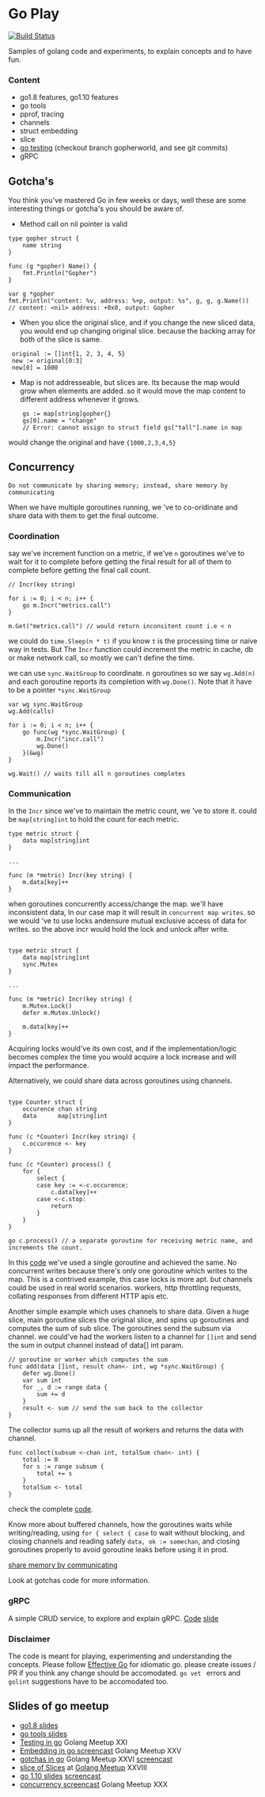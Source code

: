 # Go Play
[![Build Status](https://travis-ci.org/devdinu/go-play.svg?branch=master)](https://travis-ci.org/devdinu/go-play)

 Samples of golang code and experiments, to explain concepts and to have fun.


### Content
 - go1.8 features, go1.10 features
 - go tools
 - pprof, tracing
 - channels
 - struct embedding
 - slice
 - [go testing](https://www.youtube.com/watch?v=zGhfJ88eKfw&index=1&list=PLKXvA3W4l9pHh2Pq04qCutB9e16QHMc26) (checkout branch gopherworld, and see git commits)
 - gRPC

## Gotcha's

You think you've mastered Go in few weeks or days, well these are some interesting things or gotcha's you should be aware of.

- Method call on nil pointer is valid

```
type gopher struct {
	name string
}

func (g *gopher) Name() {
	fmt.Println("Gopher")
}

var g *gopher
fmt.Println("content: %v, address: %+p, output: %s", g, g, g.Name()) // content: <nil> address: +0x0, output: Gopher
```

- When you slice the original slice, and if you change the new sliced data, you would end up changing original slice. because the backing array for both of the slice is same.

```
 original := []int{1, 2, 3, 4, 5}
 new := original[0:3]
 new[0] = 1000
```

- Map is not addresseable, but slices are. Its because the map would grow when elements are added. so it would move the map content to different address whenever it grows.

```
	gs := map[string]gopher{}
	gs[0].name = "change"
    // Error: cannot assign to struct field gs["tall"].name in map
```

would change the original and have `{1000,2,3,4,5}`


## Concurrency
```
Do not communicate by sharing memory; instead, share memory by communicating
```

When we have multiple goroutines running, we 've to co-oridinate and share data with them to get the final outcome.


### Coordination

say we've increment function on a metric, if we've `n` goroutines we've to wait for it to complete before getting the final result for all of them to complete before getting the final call count.
```
// Incr(key string) 

for i := 0; i < n; i++ {
    go m.Incr("metrics.call")
}

m.Get("metrics.call") // would return inconsitent count i.e < n
```

we could do `time.Sleep(n * t)` if you know `t` is the processing time or naive way in tests. But The `Incr` function could increment the metric in cache, db or make network call, so mostly we can't define the time.

we can use `sync.WaitGroup` to coordinate. n goroutines so we say `wg.Add(n)` and each goroutine reports its completion with `wg.Done()`. Note that it have to be a pointer `*sync.WaitGroup`

```
var wg sync.WaitGroup
wg.Add(calls)

for i := 0; i < n; i++ {
	go func(wg *sync.WaitGroup) {
		m.Incr("incr.call")
		wg.Done()
	}(&wg)
}

wg.Wait() // waits till all n goroutines completes
```

### Communication

In the `Incr` since we've to maintain the metric count, we 've to store it. could be `map[string]int` to hold the count for each metric.
```
type metric struct {
    data map[string]int
}

...

func (m *metric) Incr(key string) {
	m.data[key]++
}
```

when goroutines concurrently access/change the map. we'll have inconsistent data, In our case map it will result in `concurrent map writes`. so we would 've to use locks andensure mutual exclusive access of data for writes. so the above incr would hold the lock and unlock after write.
```

type metric struct {
    data map[string]int
    sync.Mutex
}

...

func (m *metric) Incr(key string) {
	m.Mutex.Lock()
	defer m.Mutex.Unlock()

	m.data[key]++
}
```

Acquiring locks would've its own cost, and if the implementation/logic becomes complex the time you would acquire a lock increase and will impact the performance.

Alternatively, we could share data across goroutines using channels.

```

type Counter struct {
	occurence chan string
	data      map[string]int
}

func (c *Counter) Incr(key string) {
	c.occurence <- key
}

func (c *Counter) process() {
	for {
		select {
		case key := <-c.occurence:
			c.data[key]++
		case <-c.stop:
			return
		}
	}
}

go c.process() // a separate goroutine for receiving metric name, and increments the count.
```

In this [code](https://github.com/devdinu/go-play/blob/master/concurrency/metrics_chan.go#L18) we've used a single goroutine and achieved the same. No concurrent writes because there's only one goroutine which writes to the map. This is a contrived example, this case locks is more apt. but channels could be used in real world scenarios. workers, http throttling requests, collating responses from different HTTP apis etc.

Another simple example which uses channels to share data. Given a huge slice, main goroutine slices the original slice, and spins up goroutines and computes the sum of sub slice. 
The goroutines send the subsum via channel. we could've had the workers listen to a channel for `[]int` and send the sum in output channel instead of data[] int param.

```
// goroutine or worker which computes the sum
func add(data []int, result chan<- int, wg *sync.WaitGroup) {
	defer wg.Done()
	var sum int
	for _, d := range data {
		sum += d
	}
	result <- sum // send the sum back to the collector
}
```

The collector sums up all the result of workers and returns the data with channel. 
```
func collect(subsum <-chan int, totalSum chan<- int) {
	total := 0
	for s := range subsum {
		total += s
	}
	totalSum <- total
}
```

check the complete [code](https://github.com/devdinu/go-play/blob/master/concurrency/pure_concurrency.go). 

Know more about buffered channels, how the goroutines waits while writing/reading, using `for { select { case` to wait without blocking, and closing channels and reading safely `data, ok := somechan`, and closing goroutines properly to avoid goroutine leaks before using it in prod.

[share memory by communicating](https://blog.golang.org/share-memory-by-communicating)

Look at gotchas code for more information.

### gRPC
A simple CRUD service, to explore and explain gRPC. [Code](https://github.com/devdinu/ideas)
[slide](https://talks.godoc.org/github.com/devdinu/ideas/grpc.slide#1)



### Disclaimer

The code is meant for playing, experimenting and understanding the concepts. Please follow [Effective Go](https://golang.org/doc/effective_go.html) for idiomatic go. please create issues / PR if you think any change should be accomodated.
`go vet ` errors and `golint` suggestions have to be accomodated too.

## Slides of go meetup
- [go1.8 slides](http://talks.godoc.org/github.com/dineshkumar-cse/go-play/go1.8.slide)
- [go tools slides](http://talks.godoc.org/github.com/dineshkumar-cse/go-play/go_tools.slide)
- [Testing in go](https://youtu.be/zGhfJ88eKfw) Golang Meetup XXI
- [Embedding in go screencast](https://youtu.be/Ki3kUvEx4-8) Golang Meetup XXV
- [gotchas in go](http://talks.godoc.org/github.com/dineshkumar-cse/go-play/gotchas.slide) Golang Meetup XXVI [screencast](https://youtu.be/J3plALnTjA8)
- [slice of Slices](https://goo.gl/NTmsqf) at [Golang Meetup](https://www.meetup.com/Golang-Bangalore/events/246437796/) XXVIII
- [go 1.10 slides](https://talks.godoc.org/github.com/devdinu/go-play/go1.10.release.slide#9) [screencast](https://youtu.be/t-iiICzV-es)
- [concurrency screencast](https://youtu.be/E03QTvgcJ8Q) Golang Meetup XXX
